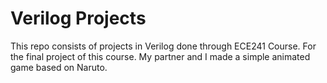 # Verilog Projects
 This repo consists of projects in Verilog done through ECE241 Course.
 For the final project of this course. My partner and I made a simple animated game based on Naruto.  
